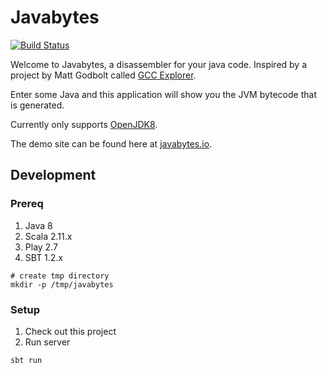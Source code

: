 Javabytes
=====================================
[![Build Status](https://travis-ci.org/jkeam/javabytes.svg?branch=master)](https://travis-ci.org/jkeam/javabytes)

Welcome to Javabytes, a disassembler for your java code. Inspired by a project by Matt Godbolt called [GCC Explorer](https://github.com/mattgodbolt/gcc-explorer).

Enter some Java and this application will show you the JVM bytecode that is generated.

Currently only supports [OpenJDK8](http://openjdk.java.net/projects/jdk8/).

The demo site can be found here at [javabytes.io](http://javabytes.io/).

## Development

### Prereq
1.  Java 8
2.  Scala 2.11.x
3.  Play 2.7
4.  SBT 1.2.x

  ```
  # create tmp directory
  mkdir -p /tmp/javabytes
  ```

### Setup
1.  Check out this project
2.  Run server

  ```
  sbt run
  ```
